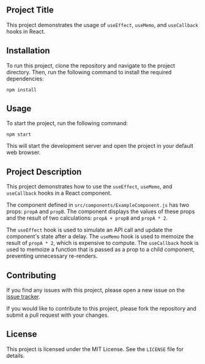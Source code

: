 ## Project Title

This project demonstrates the usage of `useEffect`, `useMemo`, and `useCallback` hooks in React.

## Installation

To run this project, clone the repository and navigate to the project directory. Then, run the following command to install the required dependencies:

```
npm install
```

## Usage

To start the project, run the following command:

```
npm start
```

This will start the development server and open the project in your default web browser.

## Project Description

This project demonstrates how to use the `useEffect`, `useMemo`, and `useCallback` hooks in a React component.

The component defined in `src/components/ExampleComponent.js` has two props: `propA` and `propB`. The component displays the values of these props and the result of two calculations: `propA + propB` and `propA * 2`.

The `useEffect` hook is used to simulate an API call and update the component's state after a delay. The `useMemo` hook is used to memoize the result of `propA * 2`, which is expensive to compute. The `useCallback` hook is used to memoize a function that is passed as a prop to a child component, preventing unnecessary re-renders.

## Contributing

If you find any issues with this project, please open a new issue on the [issue tracker](https://github.com/example/example-project/issues).

If you would like to contribute to this project, please fork the repository and submit a pull request with your changes.

## License

This project is licensed under the MIT License. See the `LICENSE` file for details.
